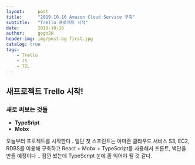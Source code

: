 ```yaml
---
layout:     post
title:      "2019.10.16 Amazon Cloud Service 구축"
subtitle:   "Trello 프로젝트 시작"
date:       2019-10-16
author:     gogoJH
header-img: img/post-bg-first.jpg
catalog: true
tags:
	- Trello
    - JS
    - TIL
---
```

## 새프로젝트 Trello 시작!

### 새로 써보는 것들
- **TypeSript**
- **Mobx**

오늘부터 프로젝트를 시작한다 .
일단 첫 스프린트는 아마존 클라우드 서비스 S3, EC2, RDBS를 이용해
구축하고 React + Mobx + TypeScript를 사용해서 프론트, 백단을 만들
예정이다 .. 잠깐 봤는데 TypeScript 눈에 좀 익어야 될 것 같다.
<!--stackedit_data:
eyJoaXN0b3J5IjpbLTExNTg3MDMyNjYsLTY2MjYwNjA0M119
-->